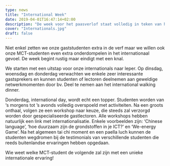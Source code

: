 ```yaml
---
type: news
title: "International Week"
date: 2019-04-01T16:47:14+02:00
description: "De week voor het paasverlof staat volledig in teken van het uitbouwen en in stand houden van internationale ervaringen en relaties."
cover: "Internationals.jpg"
draft: false
---
```


Niet enkel zetten we onze gaststudenten extra in de verf maar we willen ook onze MCT-studenten even extra onderdompelen in het internationaal gevoel. De week begint rustig maar eindigt met een knal.

We starten met een uitstap voor onze internationals naar Ieper. Op dinsdag, woensdag en donderdag verwachten we enkele zeer interessante gastsprekers en kunnen studenten of lectoren deelnemen aan geweldige netwerkmomenten door bv. Deel te nemen aan het international walking dinner.

Donderdag, international day, wordt echt een topper. Studenten worden van ‘s morgens tot ’s avonds volledig overspoeld met activiteiten. Na een groots onthaal, volgen ze een workshop naar keuze, die steeds zal verzorgd worden door gespecialiseerde gastlectoren. Alle workshops hebben natuurlijk een link met internationalisatie. Enkele voorbeelden zijn: ‘Chinese language’, ‘hoe duurzaam zijn de grondstoffen in je ICT?’ en ‘We-energy Game’. Na het algemeen tai chi moment en een paella luch kunnen de studenten wegdromen bij de testimonials van verschillende studenten die reeds buitenlandse ervaringen hebben opgedaan.

Wie weet welke MCT-student de volgende zal zijn met een unieke internationale ervaring!
